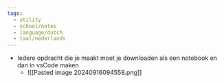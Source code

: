 ```yaml
---
tags:
  - utility
  - school/notes
  - language/dutch
  - taal/nederlands
---
```

- Iedere opdracht die je maakt moet je downloaden als een notebook en dan in vsCode maken
	- ![[Pasted image 20240916094558.png]]
